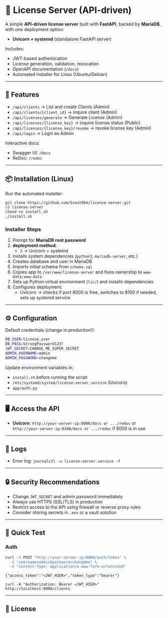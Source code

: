 # 🔑 License Server (API-driven)

A simple **API-driven license server** built with **FastAPI**, backed by **MariaDB**, with one deployment option:

* **Uvicorn + systemd** (standalone FastAPI server)

Includes:

* JWT-based authentication
* License generation, validation, revocation
* OpenAPI documentation (`/docs`)
* Automated installer for Linux (Ubuntu/Debian)

---

## 🚀 Features

* `/api/clients` → List and create Clients (Admin)
* `/api/clients/{client_id}` → inquire client (Admin)
* `/api/licenses/generate` → Generate License (Admin)
* `/api/licenses/{license_key}` → inquire license status (Public)
* `/api/licenses/{license_key}/revoke` → revoke license key (Admin)
* `/api/login` → Login as Admin

Interactive docs:

* Swagger UI: `/docs`
* ReDoc: `/redoc`

---

## 📦 Installation (Linux)

Run the automated installer:

```bash
git clone https://github.com/Scout064/license-server.git
cd license-server
chmod +x install.sh
./install.sh
```

### Installer Steps

1. Prompt for **MariaDB root password**
2. **deployment method**:
   * `2` → Uvicorn + systemd
3. Installs system dependencies (`python3`, `mariadb-server`, etc.)
4. Creates database and user in MariaDB
5. Imports initial schema from `schema.sql`
6. Copies app to `/var/www/license-server` and fixes ownership to `www-data:www-data`
7. Sets up Python virtual environment (`lic/`) and installs dependencies
8. Configures deployment:
   * Uvicorn → checks if port 8000 is free, switches to 8100 if needed, sets up systemd service

---

## ⚙️ Configuration

Default credentials (change in production!):

```bash
DB_USER=license_user
DB_PASS=StrongPassword123!
JWT_SECRET=CHANGE_ME_SUPER_SECRET
ADMIN_USERNAME=admin
ADMIN_PASSWORD=changeme
```

Update environment variables in:

* `install.sh` before running the script
* `/etc/systemd/system/license-server.service` (Uvicorn)
* `app/auth.py`

---

## 🖥 Access the API

* **Uvicorn**: `http://your-server-ip:8000/docs or .../redoc` or `http://your-server-ip:8100/docs or .../redoc` if 8000 is in use

---

## 🔧 Logs

* Error log: `journalctl -u license-server.service -f`

---

## 🔒 Security Recommendations

* Change `JWT_SECRET` and admin password immediately
* Always use HTTPS (SSL/TLS) in production
* Restrict access to the API using firewall or reverse proxy rules
* Consider storing secrets in `.env` or a vault solution

---

## 🧪 Quick Test

### Auth

```bash
curl -X POST "http://your-server-ip:8000/auth/token" \
  -d "username=admin&password=changeme" \
  -H "Content-Type: application/x-www-form-urlencoded"
```

```Answer
{"access_token":"<JWT_HIER>","token_type":"bearer"}
```

```Access Secured Endpoint
curl -H "Authorization: Bearer <JWT_HIER>" http://localhost:8000/clients
```

---

## 📄 License



